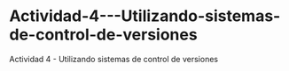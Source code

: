 # Actividad-4---Utilizando-sistemas-de-control-de-versiones
Actividad 4 - Utilizando sistemas de control de versiones
